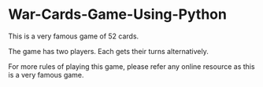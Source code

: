 # War-Cards-Game-Using-Python
This is a very famous game of 52 cards.

The game has two players. Each gets their turns alternatively.

For more rules of playing this game, please refer any online resource as this is a very famous game.
